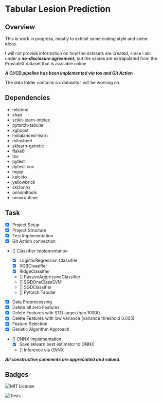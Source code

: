 # Tabular Lesion Prediction

## Overview

This is work in progress, mostly to exhibit some coding style and some ideas.

I will not provide information on how the datasets are created, since I am under a _**no-disclosure agreement**_,
but the values are extrapolated from the ProstateX dataset that is available online.

**_A CI/CD pipeline has been implemented via tox and Git Action_**

The data folder contains six datasets I will be working on.

## Dependencies

- mlxtend
- shap
- scikit-learn-intelex
- pytorch-tabular
- xgboost
- imbalanced-learn
- mitosheet
- sklearn-genetic
- flake8
- tox
- pytest
- pytest-cov
- mypy
- kaleido
- yellowbrick
- skl2onnx
- onnxmltools
- onnxruntime

## Task

- [X]  Project Setup
- [X]  Project Structure
- [X]  Test Implementation
- [X]  Git Action connection

- [] Classifier Implementation

  - [X]  LogisticRegression Classifier
  - [X]  XGBClassifier
  - [X]  RidgeClassifier
  - [] PassiveAggressiveClassifier
  - [] SGDOneClassSVM
  - [] SGDClassifier
  - [] Pytorch Tabular

- [X]  Data Preprocessing
- [X]  Delete all zero Features
- [X]  Delete Features with STD larger than 10000
- [X]  Delete Features with low variance (variance threshold 0.005)
- [X]  Feature Selection
- [X]  Genetic Algorithm Approach
- [] ONNX implementation
  - [x] Save sklearn best estimator to ONNX
  - [] Inference via ONNX
  
_**All constructive comments are appreciated and valued.**_

## Badges

![MIT License](https://img.shields.io/apm/l/atomic-design-ui.svg?)

![Tests](https://github.com/fabiogeraci/tabular_lesion/actions/workflows/tests.yml/badge.svg)
